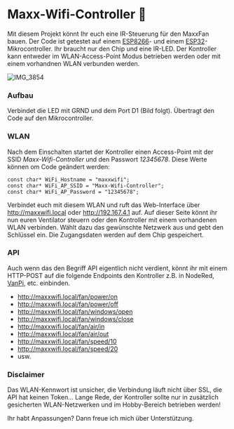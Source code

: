 # Maxx-Wifi-Controller 👋

Mit diesem Projekt könnt Ihr euch eine IR-Steuerung für den MaxxFan bauen. Der Code ist getestet auf einem [ESP8266](https://github.com/esp8266/Arduino)- und einem 
[ESP32](https://github.com/espressif/arduino-esp32)-Mikrocontroller. Ihr braucht nur den Chip und eine IR-LED. Der Kontroller kann entweder im WLAN-Access-Point Modus betrieben werden oder mit einem vorhandnen WLAN verbunden werden.  

![IMG_3854](https://github.com/ffroehlcke/maxx-wifi-controller/assets/4354298/adae7102-da4f-48e2-af4c-0dd7b278ad98)

### Aufbau

Verbindet die LED mit GRND und dem Port D1 (Bild folgt). Übertragt den Code auf den Mikrocontroller.

### WLAN

Nach dem Einschalten startet der Kontroller einen Access-Point mit der SSID *Maxx-Wifi-Controller* und den Passwort *12345678*. Diese Werte können om Code geändert werden: 
```
const char* WiFi_Hostname = "maxxwifi";
const char* WiFi_AP_SSID = "Maxx-Wifi-Controller";
const char* WiFi_AP_Password = "12345678";
```
Verbindet euch mit diesem WLAN und ruft das Web-Interface über http://maxxwifi.local oder http://192.167.4.1 auf. 
Auf dieser Seite könnt ihr nun euren Ventilator steuern oder den Kontroller mit einem vorhandenen WLAN verbinden. Wählt dazu das gewünschte Netzwerk aus und gebt den Schlüssel ein. Die Zugangsdaten werden auf dem Chip gespeichert. 

### API

Auch wenn das den Begriff API eigentlich nicht verdient, könnt ihr mit einem HTTP-POST auf die folgende Endpoints den Kontroller z.B. in NodeRed, [VanPi](https://pekaway.de/), etc. einbinden.

* http://maxxwifi.local/fan/power/on
* http://maxxwifi.local/fan/power/off
* http://maxxwifi.local/fan/windows/open
* http://maxxwifi.local/fan/windows/close
* http://maxxwifi.local/fan/air/in
* http://maxxwifi.local/fan/air/out
* http://maxxwifi.local/fan/speed/10
* http://maxxwifi.local/fan/speed/20
* usw.

### Disclaimer

Das WLAN-Kennwort ist unsicher, die Verbindung läuft nicht über SSL, die API hat keinen Token... Lange Rede, der Kontroller sollte nur in zusätzlich gesicherten WLAN-Netzwerken und im Hobby-Bereich betrieben werden! 

Ihr habt Anpassungen? Dann freue ich mich über Unterstützung.
